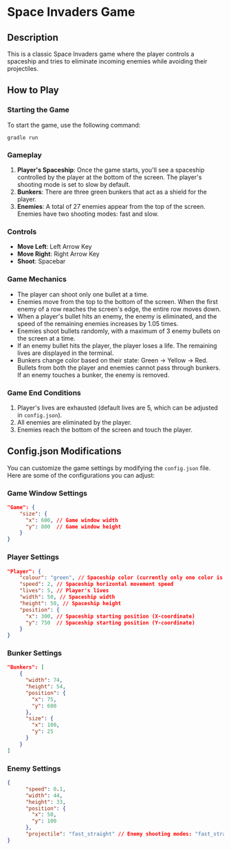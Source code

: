 
# Space Invaders Game

## Description
This is a classic Space Invaders game where the player controls a spaceship and tries to eliminate incoming enemies while avoiding their projectiles.

## How to Play

### Starting the Game
To start the game, use the following command:
```
gradle run
```

### Gameplay

1. **Player's Spaceship**: Once the game starts, you'll see a spaceship controlled by the player at the bottom of the screen. The player's shooting mode is set to slow by default.
2. **Bunkers**: There are three green bunkers that act as a shield for the player.
3. **Enemies**: A total of 27 enemies appear from the top of the screen. Enemies have two shooting modes: fast and slow.

### Controls

- **Move Left**: Left Arrow Key
- **Move Right**: Right Arrow Key
- **Shoot**: Spacebar

### Game Mechanics

- The player can shoot only one bullet at a time.
- Enemies move from the top to the bottom of the screen. When the first enemy of a row reaches the screen's edge, the entire row moves down.
- When a player's bullet hits an enemy, the enemy is eliminated, and the speed of the remaining enemies increases by 1.05 times.
- Enemies shoot bullets randomly, with a maximum of 3 enemy bullets on the screen at a time.
- If an enemy bullet hits the player, the player loses a life. The remaining lives are displayed in the terminal.
- Bunkers change color based on their state: Green -> Yellow -> Red. Bullets from both the player and enemies cannot pass through bunkers. If an enemy touches a bunker, the enemy is removed.

### Game End Conditions

1. Player's lives are exhausted (default lives are 5, which can be adjusted in `config.json`).
2. All enemies are eliminated by the player.
3. Enemies reach the bottom of the screen and touch the player.

## Config.json Modifications

You can customize the game settings by modifying the `config.json` file. Here are some of the configurations you can adjust:

### Game Window Settings
```json
"Game": {
    "size": {
      "x": 600, // Game window width
      "y": 800  // Game window height
    }
}
```

### Player Settings
```json
"Player": {
    "colour": "green", // Spaceship color (currently only one color is available)
    "speed": 2, // Spaceship horizontal movement speed
    "lives": 5, // Player's lives
    "width": 50, // Spaceship width
    "height": 50, // Spaceship height
    "position": {
      "x": 300, // Spaceship starting position (X-coordinate)
      "y": 750  // Spaceship starting position (Y-coordinate)
    }
}
```

### Bunker Settings
```json
"Bunkers": [
    {
      "width": 74,
      "height": 54,
      "position": {
        "x": 75,
        "y": 600
      },
      "size": {
        "x": 100,
        "y": 25
      }
    }
]
```

### Enemy Settings
```json
{
      "speed": 0.1,
      "width": 44,
      "height": 33,
      "position": {
        "x": 50,
        "y": 100
      },
      "projectile": "fast_straight" // Enemy shooting modes: "fast_straight" for fast, another mode for slow
}
```
